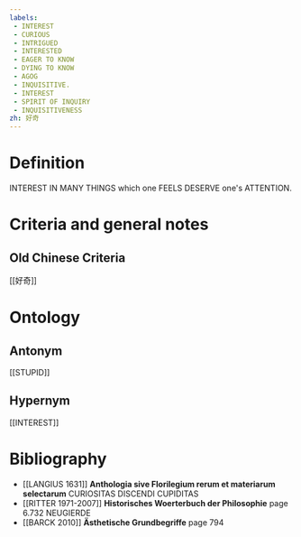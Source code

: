 ```yaml
---
labels: 
 - INTEREST
 - CURIOUS
 - INTRIGUED
 - INTERESTED
 - EAGER TO KNOW
 - DYING TO KNOW
 - AGOG
 - INQUISITIVE. 
 - INTEREST
 - SPIRIT OF INQUIRY
 - INQUISITIVENESS
zh: 好奇
---
```


# Definition
INTEREST IN MANY THINGS which one FEELS DESERVE one's ATTENTION.
# Criteria and general notes
## Old Chinese Criteria
[[好奇]]
# Ontology

## Antonym
[[STUPID]]
## Hypernym
[[INTEREST]]
# Bibliography
- [[LANGIUS 1631]]
**Anthologia sive Florilegium rerum et materiarum selectarum** 
CURIOSITAS
DISCENDI CUPIDITAS
- [[RITTER 1971-2007]]
**Historisches Woerterbuch der Philosophie** page 6.732
NEUGIERDE
- [[BARCK 2010]]
**Ästhetische Grundbegriffe** page 794
